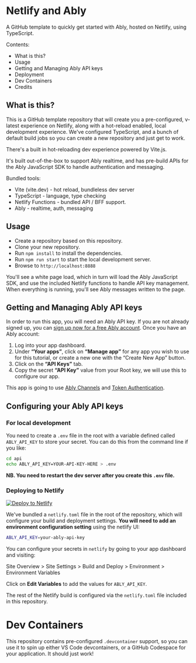# Netlify and Ably

A GitHub template to quickly get started with Ably, hosted on Netlify, using TypeScript.

Contents:

- What is this?
- Usage
- Getting and Managing Ably API keys
- Deployment
- Dev Containers
- Credits

## What is this?

This is a GitHub template repository that will create you a pre-configured, v-latest experience on Netlify, along with a hot-reload enabled, local development experience. We've configured TypeScript, and a bunch of default build jobs so you can create a new repository and just get to work.

There's a built in hot-reloading dev experience powered by Vite.js.

It's built out-of-the-box to support Ably realtime, and has pre-build APIs for the Ably JavaScript SDK to handle authentication and messaging.

Bundled tools:

- Vite (vite.dev) - hot reload, bundleless dev server
- TypeScript - language, type checking
- Netlify Functions - bundled API / BFF support.
- Ably - realtime, auth, messaging

## Usage

- Create a repository based on this repository.
- Clone your new repository.
- Run `npm install` to install the dependencies.
- Run `npm run start` to start the local development server.
- Browse to `http://localhost:8888`

You'll see a white page load, which in turn will load the Ably JavaScript SDK, and use the included Netlify functions to handle API key management. When everything is running, you'll see Ably messages written to the page.

## Getting and Managing Ably API keys

In order to run this app, you will need an Ably API key. If you are not already signed up, you can [sign up now for a free Ably account](https://www.ably.io/signup). Once you have an Ably account:

1. Log into your app dashboard.
2. Under **“Your apps”**, click on **“Manage app”** for any app you wish to use for this tutorial, or create a new one with the “Create New App” button.
3. Click on the **“API Keys”** tab.
4. Copy the secret **“API Key”** value from your Root key, we will use this to configure our app.

This app is going to use [Ably Channels](https://www.ably.com/channels) and [Token Authentication](https://www.ably.com/documentation/rest/authentication/#token-authentication).

## Configuring your Ably API keys

### For local development

You need to create a `.env` file in the root with a variable defined called `ABLY_API_KEY` to store your secret.
You can do this from the command line if you like:

```bash
cd api
echo ABLY_API_KEY=YOUR-API-KEY-HERE > .env
```

**NB. You need to restart the dev server after you create this `.env` file.**

### Deploying to Netlify

[![Deploy to Netlify](https://www.netlify.com/img/deploy/button.svg)](https://app.netlify.com/start/deploy?repository=https://github.com/ably-labs/netlify-and-ably)

We've bundled a `netlify.toml` file in the root of the repository, which will configure your build and deployment settings.
**You will need to add an environment configuration setting** using the netlify UI:

```bash
ABLY_API_KEY=your-ably-api-key
```

You can configure your secrets in `netlify` by going to your app dashboard and visiting:

Site Overview > Site Settings > Build and Deploy > Environment > Environment Variables

Click on **Edit Variables** to add the values for `ABLY_API_KEY`.

The rest of the Netlify build is configured via the `netlify.toml` file included in this repository.

# Dev Containers

This repository contains pre-configured `.devcontainer` support, so you can use it to spin up either VS Code devcontainers, or a GitHub Codespace for your application. It should just work!
